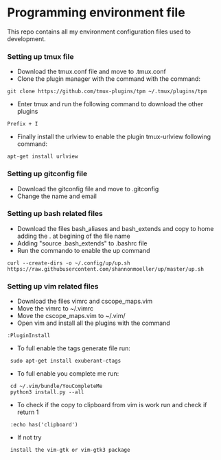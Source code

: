# Programming environment file

This repo contains all my environment configuration files used to development.

### Setting up tmux file
 * Download the tmux.conf file and move to .tmux.conf
 * Clone the plugin manager with the command with the command:

 ```
 git clone https://github.com/tmux-plugins/tpm ~/.tmux/plugins/tpm
 ```

 * Enter tmux and run the following command to download the other plugins

 ```
 Prefix + I
 ```

 * Finally install the urlview to enable the plugin tmux-urlview following command:

 ```
 apt-get install urlview
 ```

### Setting up gitconfig file
 * Download the gitconfig file and move to .gitconfig
 * Change the name and email

### Setting up bash related files
 * Download the files bash_aliases and bash_extends and copy to home adding the . at begining of the file name
 * Adding "source .bash_extends" to .bashrc file
 * Run the commando to enable the up command
```
curl --create-dirs -o ~/.config/up/up.sh https://raw.githubusercontent.com/shannonmoeller/up/master/up.sh
```

### Setting up vim related files
 * Download the files vimrc and cscope_maps.vim
 * Move the vimrc to ~/.vimrc
 * Move the cscope_maps.vim to ~/.vim/
 * Open vim and install all the plugins with the command
```
:PluginInstall
```
 * To full enable the tags generate file run:
```
 sudo apt-get install exuberant-ctags
```
 * To full enable you complete me run:
```
 cd ~/.vim/bundle/YouCompleteMe
 python3 install.py --all
```
 * To check if the copy to clipboard from vim is work run and check if return 1
```
 :echo has('clipboard') 
```
* If not try
```
 install the vim-gtk or vim-gtk3 package
```

